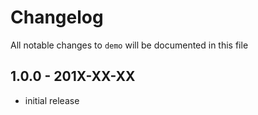 # Changelog

All notable changes to `demo` will be documented in this file

## 1.0.0 - 201X-XX-XX

- initial release
